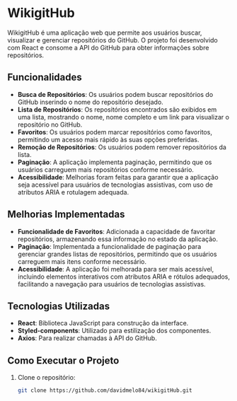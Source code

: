 # WikigitHub

WikigitHub é uma aplicação web que permite aos usuários buscar, visualizar e gerenciar repositórios do GitHub. O projeto foi desenvolvido com React e consome a API do GitHub para obter informações sobre repositórios. 

## Funcionalidades

- **Busca de Repositórios**: Os usuários podem buscar repositórios do GitHub inserindo o nome do repositório desejado.
- **Lista de Repositórios**: Os repositórios encontrados são exibidos em uma lista, mostrando o nome, nome completo e um link para visualizar o repositório no GitHub.
- **Favoritos**: Os usuários podem marcar repositórios como favoritos, permitindo um acesso mais rápido às suas opções preferidas.
- **Remoção de Repositórios**: Os usuários podem remover repositórios da lista.
- **Paginação**: A aplicação implementa paginação, permitindo que os usuários carreguem mais repositórios conforme necessário.
- **Acessibilidade**: Melhorias foram feitas para garantir que a aplicação seja acessível para usuários de tecnologias assistivas, com uso de atributos ARIA e rotulagem adequada.

## Melhorias Implementadas

- **Funcionalidade de Favoritos**: Adicionada a capacidade de favoritar repositórios, armazenando essa informação no estado da aplicação.
- **Paginação**: Implementada a funcionalidade de paginação para gerenciar grandes listas de repositórios, permitindo que os usuários carreguem mais itens conforme necessário.
- **Acessibilidade**: A aplicação foi melhorada para ser mais acessível, incluindo elementos interativos com atributos ARIA e rótulos adequados, facilitando a navegação para usuários de tecnologias assistivas.

## Tecnologias Utilizadas

- **React**: Biblioteca JavaScript para construção da interface.
- **Styled-components**: Utilizado para estilização dos componentes.
- **Axios**: Para realizar chamadas à API do GitHub.

## Como Executar o Projeto

1. Clone o repositório:
   ```bash
   git clone https://github.com/davidmelo84/wikigitHub.git
